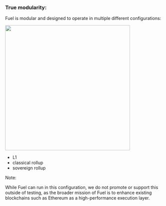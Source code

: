 ### True modularity:

<p class="size">Fuel is modular and designed to operate in multiple different configurations:</p>

<div class="container">

<div class="col">
<img src="./images/fuel_configs.png" height=400px/>
</div>
<div class="col">
<ul class="smallersize">
    <li>L1</li>
    <li>classical rollup</li>
    <li>sovereign rollup</li>
</ul>

</div>

</div>

Note:

While Fuel can run in this configuration, we do not promote or support this outside of testing, as the broader mission of Fuel is to enhance existing blockchains such as Ethereum as a high-performance execution layer.
